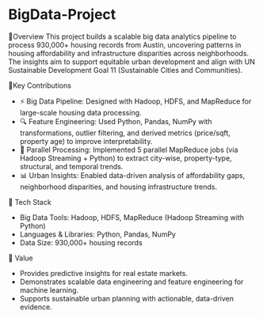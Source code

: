 # BigData-Project
🔹Overview 
 This project builds a scalable big data analytics pipeline to process 930,000+ housing records from Austin, uncovering patterns in housing affordability and infrastructure disparities across neighborhoods. The insights aim to support equitable urban development and align with UN Sustainable Development Goal 11 (Sustainable Cities and Communities). 

🔹Key Contributions
* ⚡ Big Data Pipeline: Designed with Hadoop, HDFS, and MapReduce for large-scale housing data processing.
* 🔍 Feature Engineering: Used Python, Pandas, NumPy with transformations, outlier filtering, and derived metrics (price/sqft, property age) to improve interpretability.
* 🔄 Parallel Processing: Implemented 5 parallel MapReduce jobs (via Hadoop Streaming + Python) to extract city-wise, property-type, structural, and temporal trends.
* 📊 Urban Insights: Enabled data-driven analysis of affordability gaps, neighborhood disparities, and housing infrastructure trends.

🔹 Tech Stack
* Big Data Tools: Hadoop, HDFS, MapReduce (Hadoop Streaming with Python)
* Languages & Libraries: Python, Pandas, NumPy
* Data Size: 930,000+ housing records

🔹 Value
* Provides predictive insights for real estate markets.
* Demonstrates scalable data engineering and feature engineering for machine learning.
* Supports sustainable urban planning with actionable, data-driven evidence.
